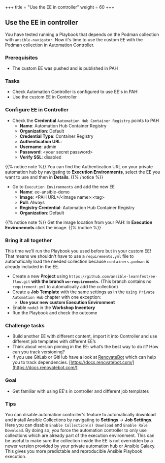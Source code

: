 +++
title = "Use the EE in controller"
weight = 60
+++

## Use the EE in controller

You have tested running a Playbook that depends on the Podman collection with `ansible-navigator`. Now it's time to use the custom EE with the Podman collection in Automation Controller.
### Prerequisites

* The custom EE was pushed and is published in PAH

### Tasks

* Check Automation Controller is configured to use EE's in PAH
* Use the custom EE in Controller
### Configure EE in Controller

* Check the **Credential** `Automation Hub Container Registry` points to PAH
  * **Name**: Automation Hub Container Registry
  * **Organization**: Default
  * **Credential Type**: Container Registry
  * **Authentication URL**:
  * **Username**: admin
  * **Password**: &lt;your secret password>
  * **Verify SSL**: disabled

{{% notice note %}}
You can find the Authentication URL on your private automation hub by navigating to **Execution Environments**, select the EE you want to use and then in **Details**.
{{% /notice %}}

* Go to `Execution Environments` and add the new EE
  * **Name**: ee-ansible-demo
  * **Image**: \<PAH URL>/\<image name>:\<tag>
  * **Pull**: Always
  * **Registry Credential**: Automation Hub Container Registry
  * **Organization**: Default

{{% notice note %}}
Get the image location from your PAH: In **Execution Environemnts** click the image.
{{% /notice %}}

### Bring it all together

This time we'll run the Playbook you used before but in your custom EE! That means we shouldn't have to use a `requirements.yml` file to automatically load the needed collection because `containers.podman` is already included in the EE.

* Create a new **Project** using `https://github.com/ansible-learnfest/ee-flow.git` **with the branch `wo-requirements`.** (This branch contains no `requirement.yml` to automatically add the collection)
* Create a **Job Template** with the same settings as in the `Using Private Automation Hub` chapter with one exception:
  * **Use your new custom Execution Environment**
* Enable `node3` in the **Workshop Inventory**
* Run the Playbook and check the outcome

### Challenge tasks

* Build another EE with different content, import it into Controller and use different job templates with different EE’s
* Think about version pinning in the EE: what’s the best way to do it? How can you track versioning?
* If you use GitLab or GitHub have a look at [RenovateBot](https://renovatebot.com) which can help you to track dependencies. [https://docs.renovatebot.com/](https://docs.renovatebot.com/)

### Goal

* Get familiar with using EE's in controller and different job templates

### Tips

You can disable automation controller's feature to automatically download and install Ansible Collections by navigating to **Settings** -> **Job Settings**. Here you can disable `Enable Collection(s) Download` and `Enable Role Download`. By doing so, you force the automation controller to only use collections which are already part of the execution environment. This can be useful to make sure the collection inside the EE is not overridden by a newer version provided by your private automation hub or Ansible Galaxy. This gives you more predictable and reproducible Ansible Playbook execution.

